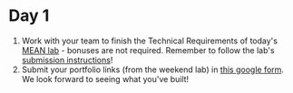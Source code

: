 # Day 1

1. Work with your team to finish the Technical Requirements of today's [MEAN lab](https://github.com/SF-WDI-LABS/mean-lab) - bonuses are not required.  Remember to follow the lab's [submission instructions](https://github.com/SF-WDI-LABS/mean-lab#lab-submission)!  
2. Submit your portfolio links (from the weekend lab) in [this google form](http://goo.gl/forms/ccDibeBZFeQ9dwr53). We look forward to seeing what you've built!

